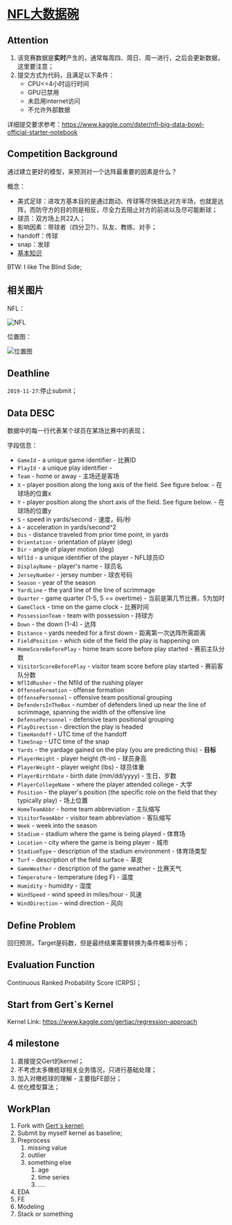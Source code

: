 # [NFL大数据碗](https://www.kaggle.com/c/nfl-big-data-bowl-2020/overview/timeline)

## Attention

1. 该竞赛数据是**实时**产生的，通常每周四、周日、周一进行，之后会更新数据，这里要注意；
2. 提交方式为代码，且满足以下条件：
    - CPU<=4小时运行时间
    - GPU已禁用
    - 未启用internet访问
    - 不允许外部数据

详细提交要求参考：https://www.kaggle.com/dster/nfl-big-data-bowl-official-starter-notebook

## Competition Background

通过建立更好的模型，来预测对一个达阵最重要的因素是什么？

概念：
- 美式足球：进攻方基本目的是通过跑动、传球等尽快抵达对方半场，也就是达阵，而防守方的目的则是相反，尽全力去阻止对方的前进以及尽可能断球；
- 球员：双方场上共22人；
- 影响因素：带球者（四分卫?）、队友、教练、对手；
- handoff：传球
- snap：发球
- [基本知识](https://www.douban.com/note/321101362/)

BTW: I like The Blind Side;

## 相关图片

NFL：

![NFL](https://gss3.bdstatic.com/7Po3dSag_xI4khGkpoWK1HF6hhy/baike/c0%3Dbaike933%2C5%2C5%2C933%2C330/sign=4b109f3b17950a7b613846966bb809bc/8326cffc1e178a82be19bbadfc03738da977e892.jpg)

位置图：

![位置图](https://img3.doubanio.com/view/note/large/public/p10518112.jpg)

## Deathline

`2019-11-27`:停止submit；

## Data DESC

数据中的每一行代表某个球员在某场比赛中的表现；

字段信息：
- `GameId` - a unique game identifier - 比赛ID
- `PlayId` - a unique play identifier - 
- `Team` - home or away - 主场还是客场
- `X` - player position along the long axis of the field. See figure below. - 在球场的位置x
- `Y` - player position along the short axis of the field. See figure below. - 在球场的位置y
- `S` - speed in yards/second - 速度，码/秒
- `A` - acceleration in yards/second^2
- `Dis` - distance traveled from prior time point, in yards
- `Orientation` - orientation of player (deg)
- `Dir` - angle of player motion (deg)
- `NflId` - a unique identifier of the player - NFL球员ID
- `DisplayName` - player's name - 球员名
- `JerseyNumber` - jersey number - 球衣号码
- `Season` - year of the season
- `YardLine` - the yard line of the line of scrimmage
- `Quarter` - game quarter (1-5, 5 == overtime) - 当前是第几节比赛，5为加时
- `GameClock` - time on the game clock - 比赛时间
- `PossessionTeam` - team with possession - 持球方
- `Down` - the down (1-4) - 达阵
- `Distance` - yards needed for a first down - 距离第一次达阵所需距离
- `FieldPosition` - which side of the field the play is happening on
- `HomeScoreBeforePlay` - home team score before play started - 赛前主队分数
- `VisitorScoreBeforePlay` - visitor team score before play started - 赛前客队分数
- `NflIdRusher` - the NflId of the rushing player
- `OffenseFormation` - offense formation
- `OffensePersonnel` - offensive team positional grouping
- `DefendersInTheBox` - number of defenders lined up near the line of scrimmage, spanning the width of the offensive line
- `DefensePersonnel` - defensive team positional grouping
- `PlayDirection` - direction the play is headed
- `TimeHandoff` - UTC time of the handoff
- `TimeSnap` - UTC time of the snap
- `Yards` - the yardage gained on the play (you are predicting this) - **目标**
- `PlayerHeight` - player height (ft-in) - 球员身高
- `PlayerWeight` - player weight (lbs) - 球员体重
- `PlayerBirthDate` - birth date (mm/dd/yyyy) - 生日、岁数
- `PlayerCollegeName` - where the player attended college - 大学
- `Position` - the player's position (the specific role on the field that they typically play) - 场上位置
- `HomeTeamAbbr` - home team abbreviation - 主队缩写
- `VisitorTeamAbbr` - visitor team abbreviation - 客队缩写
- `Week` - week into the season
- `Stadium` - stadium where the game is being played - 体育场
- `Location` - city where the game is being player - 城市
- `StadiumType` - description of the stadium environment - 体育场类型
- `Turf` - description of the field surface - 草皮
- `GameWeather` - description of the game weather - 比赛天气
- `Temperature` - temperature (deg F) - 温度
- `Humidity` - humidity - 湿度
- `WindSpeed` - wind speed in miles/hour - 风速
- `WindDirection` - wind direction - 风向

## Define Problem

回归预测，Target是码数，但是最终结果需要转换为条件概率分布；

## Evaluation Function

Continuous Ranked Probability Score (CRPS)；

## Start from Gert\`s Kernel

Kernel Link: https://www.kaggle.com/gertjac/regression-approach

## 4 milestone

1. 直接提交Gert的kernel；
2. 不考虑太多橄榄球相关业务情况，只进行基础处理；
3. 加入对橄榄球的理解 - 主要指FE部分；
4. 优化模型算法；

## WorkPlan

1. Fork with [Gert\`s kernel](https://www.kaggle.com/gertjac/regression-approach);
2. Submit by myself kernel as baseline;
3. Preprocess
    1. missing value
    2. outlier
    3. something else
        1. age
        2. time series
        3. ....
4. EDA
5. FE
6. Modeling
7. Stack or something
